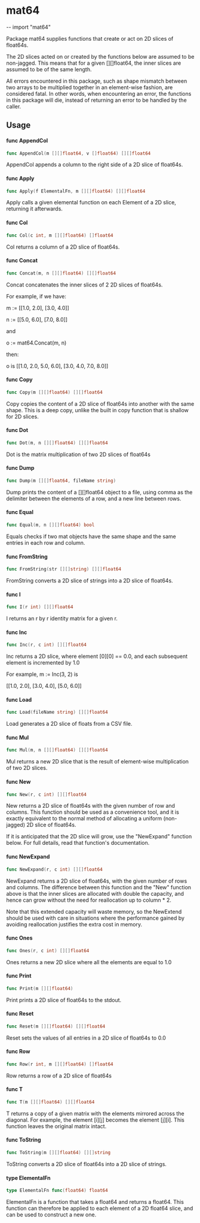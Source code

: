 # mat64
--
    import "mat64"

Package mat64 supplies functions that create or act on 2D slices of float64s.

The 2D slices acted on or created by the functions below are assumed to be
non-jagged. This means that for a given [][]float64, the inner slices are
assumed to be of the same length.

All errors encountered in this package, such as shape mismatch between two
arrays to be multiplied together in an element-wise fashion, are considered
fatal. In other words, when encountering an error, the functions in this package
will die, instead of returning an error to be handled by the caller.

## Usage

#### func  AppendCol

```go
func AppendCol(m [][]float64, v []float64) [][]float64
```
AppendCol appends a column to the right side of a 2D slice of float64s.

#### func  Apply

```go
func Apply(f ElementalFn, m [][]float64) [][]float64
```
Apply calls a given elemental function on each Element of a 2D slice, returning
it afterwards.

#### func  Col

```go
func Col(c int, m [][]float64) []float64
```
Col returns a column of a 2D slice of float64s.

#### func  Concat

```go
func Concat(m, n [][]float64) [][]float64
```
Concat concatenates the inner slices of 2 2D slices of float64s.

For example, if we have:

m := [[1.0, 2.0], [3.0, 4.0]]

n := [[5.0, 6.0], [7.0, 8.0]]

and

o := mat64.Concat(m, n)

then:

o is [[1.0, 2.0, 5.0, 6.0], [3.0, 4.0, 7.0, 8.0]]

#### func  Copy

```go
func Copy(m [][]float64) [][]float64
```
Copy copies the content of a 2D slice of float64s into another with the same
shape. This is a deep copy, unlike the built in copy function that is shallow
for 2D slices.

#### func  Dot

```go
func Dot(m, n [][]float64) [][]float64
```
Dot is the matrix multiplication of two 2D slices of float64s

#### func  Dump

```go
func Dump(m [][]float64, fileName string)
```
Dump prints the content of a [][]float64 object to a file, using comma as the
delimiter between the elements of a row, and a new line between rows.

#### func  Equal

```go
func Equal(m, n [][]float64) bool
```
Equals checks if two mat objects have the same shape and the same entries in
each row and column.

#### func  FromString

```go
func FromString(str [][]string) [][]float64
```
FromString converts a 2D slice of strings into a 2D slice of float64s.

#### func  I

```go
func I(r int) [][]float64
```
I returns an r by r identity matrix for a given r.

#### func  Inc

```go
func Inc(r, c int) [][]float64
```
Inc returns a 2D slice, where element [0][0] == 0.0, and each subsequent element
is incremented by 1.0

For example, m := Inc(3, 2) is

[[1.0, 2.0], [3.0, 4.0], [5.0, 6.0]]

#### func  Load

```go
func Load(fileName string) [][]float64
```
Load generates a 2D slice of floats from a CSV file.

#### func  Mul

```go
func Mul(m, n [][]float64) [][]float64
```
Mul returns a new 2D slice that is the result of element-wise multiplication of
two 2D slices.

#### func  New

```go
func New(r, c int) [][]float64
```
New returns a 2D slice of float64s with the given number of row and columns.
This function should be used as a convenience tool, and it is exactly equivalent
to the normal method of allocating a uniform (non-jagged) 2D slice of float64s.

If it is anticipated that the 2D slice will grow, use the "NewExpand" function
below. For full details, read that function's documentation.

#### func  NewExpand

```go
func NewExpand(r, c int) [][]float64
```
NewExpand returns a 2D slice of float64s, with the given number of rows and
columns. The difference between this function and the "New" function above is
that the inner slices are allocated with double the capacity, and hence can grow
without the need for reallocation up to column * 2.

Note that this extended capacity will waste memory, so the NewExtend should be
used with care in situations where the performance gained by avoiding
reallocation justifies the extra cost in memory.

#### func  Ones

```go
func Ones(r, c int) [][]float64
```
Ones returns a new 2D slice where all the elements are equal to 1.0

#### func  Print

```go
func Print(m [][]float64)
```
Print prints a 2D slice of float64s to the stdout.

#### func  Reset

```go
func Reset(m [][]float64) [][]float64
```
Reset sets the values of all entries in a 2D slice of float64s to 0.0

#### func  Row

```go
func Row(r int, m [][]float64) []float64
```
Row returns a row of a 2D slice of float64s

#### func  T

```go
func T(m [][]float64) [][]float64
```
T returns a copy of a given matrix with the elements mirrored across the
diagonal. For example, the element [i][j] becomes the element [j][i]. This
function leaves the original matrix intact.

#### func  ToString

```go
func ToString(m [][]float64) [][]string
```
ToString converts a 2D slice of float64s into a 2D slice of strings.

#### type ElementalFn

```go
type ElementalFn func(float64) float64
```

ElementalFn is a function that takes a float64 and returns a float64. This
function can therefore be applied to each element of a 2D float64 slice, and can
be used to construct a new one.
